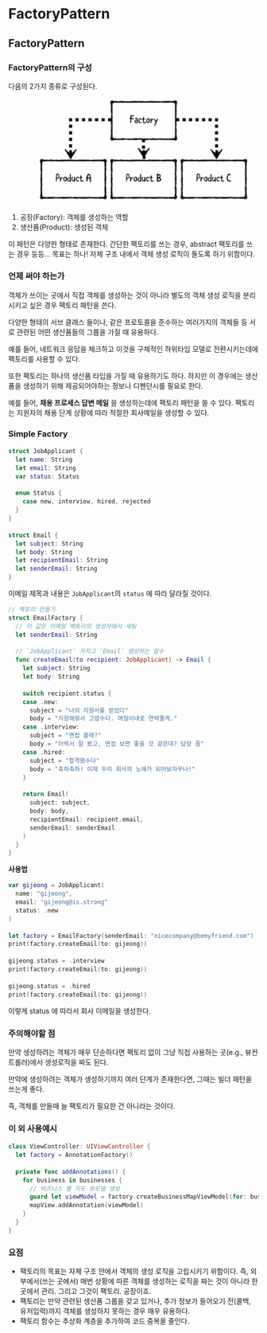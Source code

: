 # FactoryPattern

## FactoryPattern

### FactoryPattern의 구성

다음의 2가지 종류로 구성된다.

<img width="550" alt="Screen Shot 2022-05-12 at 7 53 27 AM" src="FactoryPattern.assets/167960332-8e947b34-8206-4850-988e-955c548bdfa0.png">

1. 공장(Factory): 객체를 생성하는 역할
2. 생산품(Product): 생성된 객체 

이 패턴은 다양한 형태로 존재한다. 간단한 팩토리를 쓰는 경우, abstract 팩토리를 쓰는 경우 등등...
목표는 하나! 자체 구조 내에서 객체 생성 로직이 돌도록 하기 위함이다.

### 언제 써야 하는가

객체가 쓰이는 곳에서 직접 객체를 생성하는 것이 아니라 별도의 객체 생성 로직을 분리 시키고 싶은 경우 팩토리 패턴을 쓴다.

다양한 형태의 서브 클래스 들이나, 같은 프로토콜을 준수하는 여러가지의 객체들 등 서로 관련된 어떤 생산품들의 그룹을 가질 때 유용하다.

예를 들어, 네트워크 응답을 체크하고 이것을 구체적인 하위타입 모델로 전환시키는데에 팩토리를 사용할 수 있다.

또한 팩토리는 하나의 생산품 타입을 가질 때 유용하기도 하다. 하지만 이 경우에는 생산품을 생성하기 위해 제공되어야하는 정보나 디펜던시를 필요로 한다.

예를 들어, **채용 프로세스 답변 메일** 을 생성하는데에 팩토리 패턴을 쓸 수 있다. 팩토리는 지원자의 채용 단계 상황에 따라 적절한 회사메일을 생성할 수 있다.

### Simple Factory

```swift
struct JobApplicant {
  let name: String
  let email: String
  var status: Status
  
  enum Status {
    case new, interview, hired, rejected
  }
}

struct Email {
  let subject: String
  let body: String
  let recipientEmail: String
  let senderEmail: String
}
```
이메일 제목과 내용은 `JobApplicant`의 `status` 에 따라 달라질 것이다.

```swift
// 팩토리 만들기
struct EmailFactory {
  // 이 값은 이메일 팩토리의 생성자에서 세팅
  let senderEmail: String
  
  // `JobApplicant` 가지고 `Email` 생성하는 함수
  func createEmail(to recipient: JobApplicant) -> Email {
    let subject: String
    let body: String
    
    switch recipient.status {
    case .new:
      subject = "너의 지원서를 받았다"
      body = "지원해줘서 고맙수다. 며칠이내로 연락줄게."
    case .interview:
      subject = "면접 볼래?"
      body = "이력서 잘 봤고, 면접 보면 좋을 것 같은데? 답장 좀"
    case .hired:
      subject = "합격했수다"
      body = "축하축하! 이제 우리 회사의 노예가 되어보자꾸나!"
    }
    
    return Email(
      subject: subject,
      body: body,
      recipientEmail: recipient.email,
      senderEmail: senderEmail
    )
  }
}
```

**사용법**

```swift
var gijeong = JobApplicant(
  name: "gijeong",
  email: "gijeong@is.strong"
  status: .new
)

let factory = EmailFactory(senderEmail: "nicecompany@bemyfriend.com")
print(factory.createEmail(to: gijeong))

gijeong.status = .interview
print(factory.createEmail(to: gijeong))

gijeong.status = .hired
print(factory.createEmail(to: gijeong))
```

이렇게 status 에 따라서 회사 이메일을 생성한다.

### 주의해야할 점

만약 생성하려는 객체가 매우 단순하다면 팩토리 없이 그냥 직접 사용하는 곳(e.g., 뷰컨트롤러)에서 생성로직을 짜도 된다. 

만약에 생성하려는 객체가 생성하기까지 여러 단계가 존재한다면, 그때는 빌더 패턴을 쓰는게 좋다.

즉, 객체를 만들때 늘 팩토리가 필요한 건 아니라는 것이다.

### 이 외 사용예시

```swift
class ViewController: UIViewController {
  let factory = AnnotationFactory()
  
  private func addAnnotations() {
    for business in businesses {
      // 비즈니스 별 지도 뷰모델 생성
      guard let viewModel = factory.createBusinessMapViewModel(for: business) else { continue }
      mapView.addAnnotation(viewModel)
    }
  }
}
```

### 요점

- 팩토리의 목표는 자체 구조 안에서 객체의 생성 로직을 고립시키기 위함이다. 
  즉, 외부에서(쓰는 곳에서) 매번 상황에 따른 객체를 생성하는 로직을 짜는 것이 아니라 한 곳에서 관리. 그리고 그것이 팩토리. 공장이죠.
- 팩토리는 만약 관련된 생산품 그룹을 갖고 있거나, 추가 정보가 들어오기 전(콜백, 유저입력)까지 객체를 생성하지 못하는 경우 매우 유용하다.
- 팩토리 함수는 추상화 계층을 추가하여 코드 중복을 줄인다.